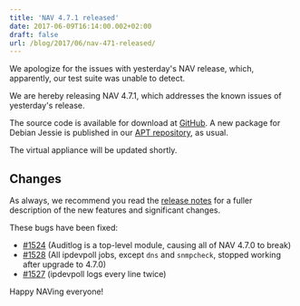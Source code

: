 ```yaml
---
title: 'NAV 4.7.1 released'
date: 2017-06-09T16:14:00.002+02:00
draft: false
url: /blog/2017/06/nav-471-released/
---
```


We apologize for the issues with yesterday's NAV release, which, apparently, our test suite was unable to detect.

We are hereby releasing NAV 4.7.1, which addresses the known issues of yesterday's release.

The source code is available for download at [GitHub](https://github.com/UNINETT/nav/releases). A new package for Debian Jessie is published in our [APT repository](https://nav.uninett.no/install-instructions/#debian), as usual.

The virtual appliance will be updated shortly.

## Changes

As always, we recommend you read the [release notes](https://nav.uninett.no/doc/4.7/release-notes.html#nav-4-7) for a fuller description of the new features and significant changes.

These bugs have been fixed:

*   [#1524](https://github.com/UNINETT/nav/issues/1524/) (Auditlog is a top-level module, causing all of NAV 4.7.0 to break)
*   [#1528](https://github.com/UNINETT/nav/issues/1528/) (All ipdevpoll jobs, except `dns` and `snmpcheck`, stopped working after upgrade to 4.7.0)
*   [#1527](https://github.com/UNINETT/nav/issues/1527/) (ipdevpoll logs every line twice)

Happy NAVing everyone!
